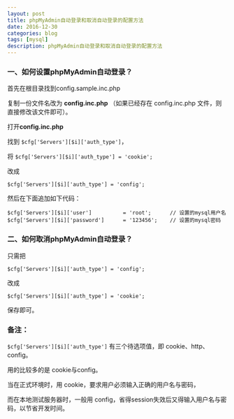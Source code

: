 ```yaml
---
layout: post
title: phpMyAdmin自动登录和取消自动登录的配置方法
date: 2016-12-30
categories: blog
tags: [mysql]
description: phpMyAdmin自动登录和取消自动登录的配置方法
---
```


### 一、如何设置phpMyAdmin自动登录？

首先在根目录找到config.sample.inc.php

复制一份文件名改为 **config.inc.php** （如果已经存在 config.inc.php 文件，则直接修改该文件即可）。

打开**config.inc.php** 

找到 `$cfg['Servers'][$i]['auth_type']`，

将 `$cfg['Servers'][$i]['auth_type'] = 'cookie';`

改成

`$cfg['Servers'][$i]['auth_type'] = 'config';`

然后在下面追加如下代码：

    $cfg['Servers'][$i]['user']          = 'root';      // 设置的mysql用户名
    $cfg['Servers'][$i]['password']      = '123456';    // 设置的mysql密码

### 二、如何取消phpMyAdmin自动登录？

只需把

`$cfg['Servers'][$i]['auth_type'] = 'config';`

改成

`$cfg['Servers'][$i]['auth_type'] = 'cookie';`

保存即可。

### 备注：

`$cfg['Servers'][$i]['auth_type']` 有三个待选项值，即 cookie、http、config。

用的比较多的是 cookie与config。

当在正式环境时，用 cookie，要求用户必须输入正确的用户名与密码，

而在本地测试服务器时，一般用 config，省得session失效后又得输入用户名与密码，以节省开发时间。